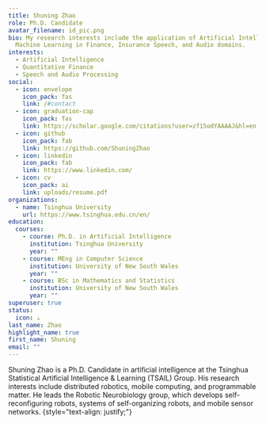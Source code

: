 ```yaml
---
title: Shuning Zhao
role: Ph.D. Candidate
avatar_filename: id_pic.png
bio: My research interests include the application of Artificial Intelligence and
  Machine Learning in Finance, Insurance Speech, and Audio domains.
interests:
  - Artificial Intelligence
  - Quantitative Finance
  - Speech and Audio Processing
social:
  - icon: envelope
    icon_pack: fas
    link: /#contact
  - icon: graduation-cap
    icon_pack: fas
    link: https://scholar.google.com/citations?user=zf15odYAAAAJ&hl=en
  - icon: github
    icon_pack: fab
    link: https://github.com/ShuningZhao
  - icon: linkedin
    icon_pack: fab
    link: https://www.linkedin.com/
  - icon: cv
    icon_pack: ai
    link: uploads/resume.pdf
organizations:
  - name: Tsinghua University
    url: https://www.tsinghua.edu.cn/en/
education:
  courses:
    - course: Ph.D. in Artificial Intelligence
      institution: Tsinghua University
      year: ""
    - course: MEng in Computer Science
      institution: University of New South Wales
      year: ""
    - course: BSc in Mathematics and Statistics
      institution: University of New South Wales
      year: ""
superuser: true
status:
  icon: ☕️
last_name: Zhao
highlight_name: true
first_name: Shuning
email: ""
---
```

Shuning Zhao is a Ph.D. Candidate in artificial intelligence at the Tsinghua Statistical Artificial Intelligence & Learning (TSAIL) Group. His research interests include distributed robotics, mobile computing, and programmable matter. He leads the Robotic Neurobiology group, which develops self-reconfiguring robots, systems of self-organizing robots, and mobile sensor networks.
{style="text-align: justify;"}
